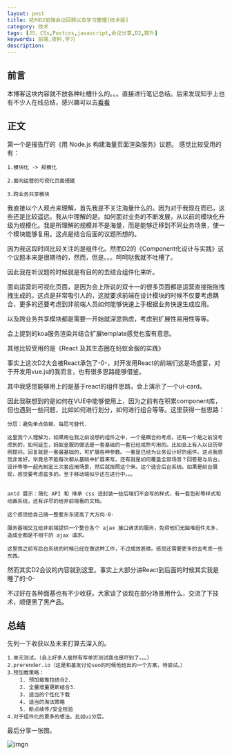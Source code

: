 ```yaml
---
layout: post
title: 杭州D2前端会议回顾以及学习整理[技术版]
category: 技术
tags: [JS，CSs,Postcss,javascript,会议分享,D2,提升]
keywords: 前端,资料,学习
description: 
---
```


## 前言
本博客这块内容就不放各种吐槽什么的。。。直接进行笔记总结。后来发现知乎上也有不少人在线总结，感兴趣可以去[看看](https://www.zhihu.com/question/38637676)

## 正文

第一个是报告厅的《用 Node.js 构建海量页面渲染服务》议题。
感觉比较受用的有：

```
1.模块化 -> 规模化

2.面向运营的可视化页面搭建

3.跨业务共享模块

```

我直接以个人观点来理解，首先我是不关注海量什么的。因为对于我现在而已，这些还是比较遥远。我从中理解的是。如何面对业务的不断发展，从以前的模块化升级为规模化。我是所理解的规模并不是海量，而是能够迁移到不同业务场景，使一个模块能够复用。这点是结合后面的议题所想的。

因为我这段时间比较关注的是组件化。然而D2的《Component化设计与实践》这个议题本来是很期待的，然而，但是。。。呵呵哒我就不吐槽了。

因此我在听议题的时候就是有目的的去结合组件化来听。

面向运营的可视化页面，是因为会上所说的双十一的很多页面都是运营直接拖拖拽拽生成的。这点是非常吸引人的，这就要求前端在设计模块的时候不仅要考虑耦合，更多的还要考虑到非前端人员如何能够快速上手根据业务快速生成应用。

以及跨业务共享模块都是需要一开始就深思熟虑，考虑到扩展性易用性等等。

会上提到的koa服务渲染并结合扩展template感觉也蛮有意思。

其他比较受用的是《React 及其生态圈在蚂蚁金服的实践》

事实上这次D2大会被React承包了-0-，对开发用React的前端们这是场盛宴，对于开发用vue.js的我而言，也有很多思路能够借鉴。

其中我感觉能够用上的是基于react的组件思路，会上演示了一个ui-card。

因此我联想到的是如何在VUE中能够使用上，因为之前有在积累component库，但也遇到一些问题，比如如何进行划分，如何进行组合等等。这里获得一些思路：

```
分层：避免单点依赖、每层可替代.

这里我个人理解为，如果用在我之前设想的组件之中，一个是耦合的考虑。还有一个是之前没考虑到的，如何延生，蚂蚁金服的做法是一套基础的一套已经成熟可用的。比如会上有人以日历举例提问。回复就是一套最基础的，可扩展各种参数。一套是已经为业务设计好的组件。这点我感觉非常好。毕竟总不能每次都从基础中扩展来写。还有就是如何覆盖全部场景？回答是与后台，设计等等一起先制定三次套应用场景，然后就按照这个来。这个适合后台系统。如果是前台展现，感觉要考虑蛮多的。至于移动端似乎还在进行中。。。


antd 展示：简化 API 和 继承 css 还封装一些后端们不会写的样式，有一套色彩等样式和动画系统，还有详尽的给非前端看的文档。

这个感觉给自己搞一整套东东提高了大方向-0-

服务器端交互给非前端提供一个整合各个 ajax 接口请求的服务，免得他们无脑堆组件太多，造成全都是不相干的 ajax 请求。

这里我之前写后台系统的时候已经在做这种工作，不过成效甚微。感觉还需要更多的去考虑一些东西。

```

然而其实D2会议的内容就到这里。事实上大部分讲React到后面的时候其实我是睡了的-0-

不过好在各种面基也有不少收获。大家谈了谈现在部分场景用什么，交流了下技术，顺便黑了黑产品。



## 总结

先列一下收获以及未来打算去深入的。

```
1.单元测试。（会上好多人居然有写单页测试我也是吓到了。。。）
2.prerender.io（这是和基友讨论seo的时候他给出的一个方案，待尝试。）
3.预加载策略：
	1. 预加载推拉结合2.
	2. 全量增量更新结合3. 
	3. 适当的个性化下载
	4. 适当的淘汰策略
	5. 断点续传/安全校验
4.对于组件化的更多的想法。比如ui分层。

```
最后分享一张图。

![imgn](http://img.haoqiao.me/IMG_0705.JPG)


